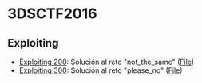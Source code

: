 # 3DSCTF2016

## Exploiting

- [Exploiting 200](https://github.com/g4ngli0s/CTF/blob/master/3DSCTF2016/solucion-not_the_same.md): Solución al reto "not_the_same" ([File](https://github.com/g4ngli0s/CTF/blob/master/3DSCTF2016/not_the_same))
- [Exploiting 300](https://github.com/g4ngli0s/CTF/blob/master/3DSCTF2016/solucion-please_no.md): Solución al reto "please_no" ([File](https://github.com/g4ngli0s/CTF/blob/master/3DSCTF2016/please_no))

